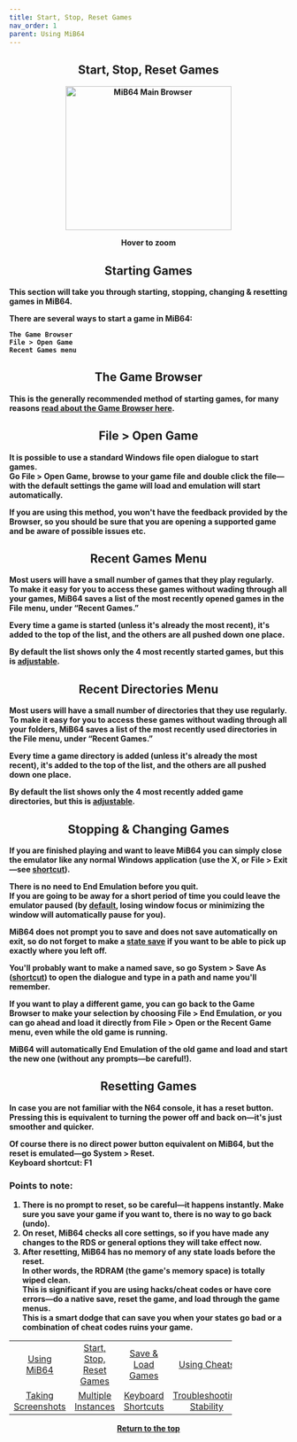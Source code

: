 ```yaml
---
title: Start, Stop, Reset Games
nav_order: 1
parent: Using MiB64
---
```


<!-- This one is the best to use for all situations. -->        
<style>
.zoom-pair {
  display: flex;
  gap: 12px;
  align-items: flex-end;
  justify-content: flex-start;
  position: relative;
  margin-left: auto;
  margin-right: auto;
  width: max-content;
  text-align: left;
}

.zoom-on-hover {
  display: inline-block;
  position: relative;
}

.zoom-on-hover img {
  display: block;
  cursor: zoom-in;
  transition: transform 0.3s ease;
  position: relative;
  z-index: 1;
  transform-origin: left center;
}

.zoom-on-hover:hover img {
  transform: scale(1.5);
}

.zoom-pair .zoom-on-hover:first-child:hover img {
  z-index: 9999;
}

.zoom-pair .zoom-on-hover:last-child:hover img {
  z-index: 100;
}

/* Final fix for standalone zoomable images */
.zoom-single {
  display: block;
  margin-left: auto;
  margin-right: auto;
  width: max-content;
  text-align: center;
}

.zoom-single:hover img {
  transform: scale(1.5);
  transform-origin: center center;
  z-index: 999;
}
</style>

## <center><b>Start, Stop, Reset Games</b></center>
<b>
<div style="text-align: center;">
<div class="zoom-on-hover">
  <img src="/manual/asset/images/main.png" alt="MiB64 Main Browser" width="300" height="260" />
</div>
<p><strong>Hover to zoom</strong></p>
</div>

<!-- ClauseEcho: Interactive Image -->

<a name="starting-games"></a>
## <center><b>Starting Games</b></center>
<b>
<p>This section will take you through starting, stopping, changing & resetting games in MiB64.</p>

There are several ways to start a game in MiB64:

    The Game Browser
    File > Open Game
    Recent Games menu

<a name="game-browser"></a>
## <center><b>The Game Browser</b></center>
<b>

This is the generally recommended method of starting games, for many reasons [read about the Game Browser here](using-mib64#game-browser).

<a name="file-open"></a>
## <center><b>File > Open Game</b></center>
<b>

It is possible to use a standard Windows file open dialogue to start games.  
Go File > Open Game, browse to your game file and double click the file—with the default settings the game will load and emulation will start automatically.

If you are using this method, you won't have the feedback provided by the Browser, so you should be sure that you are opening a supported game and be aware of possible issues etc.

<a name="recent-games"></a>
## <center><b>Recent Games Menu</b></center>
<b>

Most users will have a small number of games that they play regularly.  
To make it easy for you to access these games without wading through all your games, MiB64 saves a list of the most recently opened games in the File menu, under “Recent Games.”

Every time a game is started (unless it's already the most recent), it's added to the top of the list, and the others are all pushed down one place.

By default the list shows only the 4 most recently started games, but this is [adjustable](app-game-selection#max-remembered-games).

<a name="recent-directories"></a>
## <center><b>Recent Directories Menu</b></center>
<b>

Most users will have a small number of directories that they use regularly.  
To make it easy for you to access these games without wading through all your folders, MiB64 saves a list of the most recently used directories in the File menu, under “Recent Games.”

Every time a game directory is added (unless it's already the most recent), it's added to the top of the list, and the others are all pushed down one place.

By default the list shows only the 4 most recently added game directories, but this is [adjustable](app-game-selection#max-remembered-dirs).

<a name="stopping-games"></a>
## <center><b>Stopping & Changing Games</b></center>
<b>

If you are finished playing and want to leave MiB64 you can simply close the emulator like any normal Windows application (use the X, or File > Exit—see [shortcut](keyboard-shortcuts)).

There is no need to End Emulation before you quit.  
If you are going to be away for a short period of time you could leave the emulator paused (by [default](app-options), losing window focus or minimizing the window will automatically pause for you).

MiB64 does not prompt you to save and does not save automatically on exit, so do not forget to make a [state save](save-load-games) if you want to be able to pick up exactly where you left off.

You'll probably want to make a named save, so go System > Save As ([shortcut](keyboard-shortcuts)) to open the dialogue and type in a path and name you'll remember.

If you want to play a different game, you can go back to the Game Browser to make your selection by choosing File > End Emulation, or you can go ahead and load it directly from File > Open or the Recent Game menu, even while the old game is running.

MiB64 will automatically End Emulation of the old game and load and start the new one (without any prompts—be careful!).

<a name="resetting-games"></a>
## <center><b>Resetting Games</b></center>
<b>

In case you are not familiar with the N64 console, it has a reset button.  
Pressing this is equivalent to turning the power off and back on—it's just smoother and quicker.

Of course there is no direct power button equivalent on MiB64, but the reset is emulated—go System > Reset.  
Keyboard shortcut: **F1**

### Points to note:
1. There is no prompt to reset, so be careful—it happens instantly. Make sure you save your game if you want to, there is no way to go back (undo).  
2. On reset, MiB64 checks all core settings, so if you have made any changes to the RDS or general options they will take effect now.  
3. After resetting, MiB64 has no memory of any state loads before the reset.  
   In other words, the RDRAM (the game's memory space) is totally wiped clean.  
   This is significant if you are using hacks/cheat codes or have core errors—do a native save, reset the game, and load through the game menus.  
   This is a smart dodge that can save you when your states go bad or a combination of cheat codes ruins your game.

<!-- Footer Navigation Block -->

<table align="center" style="width: 80%">
  <tr>
    <td style="text-align: center"><a href="using-mib64">Using MiB64</a></td>
    <td style="text-align: center"><a href="start-stop-reset-games">Start, Stop, Reset Games</a></td>
    <td style="text-align: center"><a href="save-load-games">Save &amp; Load Games</a></td>
    <td style="text-align: center"><a href="/manual/manual/manual/cheats.html">Using Cheats</a></td>
  </tr>
  <tr>
    <td style="text-align: center"><a href="taking-screenshots">Taking Screenshots</a></td>
    <td style="text-align: center"><a href="multiple-instances">Multiple Instances</a></td>
    <td style="text-align: center"><a href="keyboard-shortcuts">Keyboard Shortcuts</a></td>
    <td style="text-align: center"><a href="using-mib64-troubleshooting-stability">Troubleshooting Stability</a></td>
  </tr>
</table>

<p style="text-align:center"><a href="#">Return to the top</a></p>

<!-- ClauseEcho: Start / Stop / Reset Protocol Activated -->
